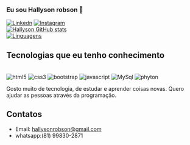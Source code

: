  ### Eu sou Hallyson robson 🙂

[![Linkedn](https://img.shields.io/badge/LinkedIn-0077B5?style=for-the-badge&logo=linkedin&logoColor=white)](https://www.linkedin.com/in/hallyson-robson-19265ab8)
[![Instagram](	https://img.shields.io/badge/Instagram-E4405F?style=for-the-badge&logo=instagram&logoColor=white)](https://www.instagram.com/hallysonrobson)<br/>
[![Hallyson GitHub stats](https://github-readme-stats.vercel.app/api?username=HAllysonR&show_icons=true&theme=radical)](https://github.com/HAllysonR)<br/>
[![Linguagens](https://github-readme-stats.vercel.app/api/top-langs/?username=HAllysonR&exclude_repo=github-readme-stats,anuraghazra.github.io)](https://github.com/anuraghazra/github-readme-stats)

## Tecnologias que eu tenho conhecimento
<div style="display: inline-block"><br/>
    <img align="center" src="https://img.shields.io/badge/HTML5-E34F26?style=for-the-badge&logo=html5&logoColor=white" alt="html5">
    <img align="center" src="https://img.shields.io/badge/CSS3-1572B6?style=for-the-badge&logo=css3&logoColor=white" alt="css3">
    <img align="center" src="https://img.shields.io/badge/Bootstrap-563D7C?style=for-the-badge&logo=bootstrap&logoColor=white" alt="bootstrap">
    <img align="center" src="https://img.shields.io/badge/JavaScript-F7DF1E?style=for-the-badge&logo=javascript&logoColor=black" alt="javascript">
     <img align="center" src="https://img.shields.io/badge/MySQL-00000F?style=for-the-badge&logo=mysql&logoColor=white" alt="MySql">
     <img align="center" src="https://img.shields.io/badge/Python-3776AB?style=for-the-badge&logo=python&logoColor=white" alt="phyton">
</div><br/>

Gosto muito de tecnologia, de estudar e aprender coisas novas. Quero ajudar as pessoas através da programação.

## Contatos
- Email: hallysonrobson@gmail.com
- whatsapp:(81) 99830-2871

